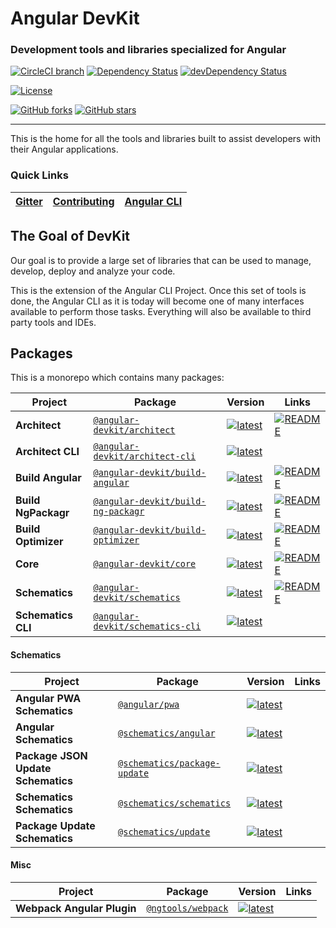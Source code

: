 <!--
  BEFORE UPDATING THIS FILE, READ THIS.

  This file is automatically generated during release. It is important for you to not update
  README directly.

  - If you need to change the content, update `scripts/templates/readme.ejs`
  - If you need to add/remove a package or a link, update the .monorepo.json file instead.

  Any changes to README.md directly will result in a failure on CI.
-->

# Angular DevKit
### Development tools and libraries specialized for Angular


[![CircleCI branch](https://img.shields.io/circleci/project/github/angular/devkit/master.svg?label=circleci)](https://circleci.com/gh/angular/devkit) [![Dependency Status](https://david-dm.org/angular/devkit.svg)](https://david-dm.org/angular/devkit) [![devDependency Status](https://david-dm.org/angular/devkit/dev-status.svg)](https://david-dm.org/angular/devkit?type=dev) 

[![License](https://img.shields.io/npm/l/@angular-devkit/core.svg)](https://github.com/angular/devkit/blob/master/LICENSE) 

[![GitHub forks](https://img.shields.io/github/forks/angular/devkit.svg?style=social&label=Fork)](https://github.com/angular/devkit/fork) [![GitHub stars](https://img.shields.io/github/stars/angular/devkit.svg?style=social&label=Star)](https://github.com/angular/devkit) 



----

This is the home for all the tools and libraries built to assist developers with their Angular applications.

### Quick Links
[Gitter](https://gitter.im/angular/angular-cli) | [Contributing](https://github.com/angular/devkit/blob/master/CONTRIBUTING.md) | [Angular CLI](http://github.com/angular/angular-cli) | 
|---|---|---|


## The Goal of DevKit

Our goal is to provide a large set of libraries that can be used to manage, develop, deploy and
analyze your code.

This is the extension of the Angular CLI Project. Once this set of tools is done, the Angular CLI
as it is today will become one of many interfaces available to perform those tasks. Everything
will also be available to third party tools and IDEs.


## Packages
This is a monorepo which contains many packages:





| Project | Package | Version | Links |
|---|---|---|---|
**Architect** | [`@angular-devkit/architect`](http://npmjs.com/package/@angular-devkit/architect) | [![latest](https://img.shields.io/npm/v/%40angular-devkit%2Farchitect/latest.svg)](http://npmjs.com/package/@angular-devkit/architect) | [![README](https://img.shields.io/badge/README--green.svg)](https://github.com/angular/devkit/blob/master/packages/angular_devkit/architect/README.md)
**Architect CLI** | [`@angular-devkit/architect-cli`](http://npmjs.com/package/@angular-devkit/architect-cli) | [![latest](https://img.shields.io/npm/v/%40angular-devkit%2Farchitect-cli/latest.svg)](http://npmjs.com/package/@angular-devkit/architect-cli) | 
**Build Angular** | [`@angular-devkit/build-angular`](http://npmjs.com/package/@angular-devkit/build-angular) | [![latest](https://img.shields.io/npm/v/%40angular-devkit%2Fbuild-angular/latest.svg)](http://npmjs.com/package/@angular-devkit/build-angular) | [![README](https://img.shields.io/badge/README--green.svg)](https://github.com/angular/devkit/blob/master/packages/angular_devkit/build_angular/README.md)
**Build NgPackagr** | [`@angular-devkit/build-ng-packagr`](http://npmjs.com/package/@angular-devkit/build-ng-packagr) | [![latest](https://img.shields.io/npm/v/%40angular-devkit%2Fbuild-ng-packagr/latest.svg)](http://npmjs.com/package/@angular-devkit/build-ng-packagr) | [![README](https://img.shields.io/badge/README--green.svg)](https://github.com/angular/devkit/blob/master/packages/angular_devkit/build_ng_packagr/README.md)
**Build Optimizer** | [`@angular-devkit/build-optimizer`](http://npmjs.com/package/@angular-devkit/build-optimizer) | [![latest](https://img.shields.io/npm/v/%40angular-devkit%2Fbuild-optimizer/latest.svg)](http://npmjs.com/package/@angular-devkit/build-optimizer) | [![README](https://img.shields.io/badge/README--green.svg)](https://github.com/angular/devkit/blob/master/packages/angular_devkit/build_optimizer/README.md)
**Core** | [`@angular-devkit/core`](http://npmjs.com/package/@angular-devkit/core) | [![latest](https://img.shields.io/npm/v/%40angular-devkit%2Fcore/latest.svg)](http://npmjs.com/package/@angular-devkit/core) | [![README](https://img.shields.io/badge/README--green.svg)](https://github.com/angular/devkit/blob/master/packages/angular_devkit/core/README.md)
**Schematics** | [`@angular-devkit/schematics`](http://npmjs.com/package/@angular-devkit/schematics) | [![latest](https://img.shields.io/npm/v/%40angular-devkit%2Fschematics/latest.svg)](http://npmjs.com/package/@angular-devkit/schematics) | [![README](https://img.shields.io/badge/README--green.svg)](https://github.com/angular/devkit/blob/master/packages/angular_devkit/schematics/README.md)
**Schematics CLI** | [`@angular-devkit/schematics-cli`](http://npmjs.com/package/@angular-devkit/schematics-cli) | [![latest](https://img.shields.io/npm/v/%40angular-devkit%2Fschematics-cli/latest.svg)](http://npmjs.com/package/@angular-devkit/schematics-cli) | 

#### Schematics

| Project | Package | Version | Links |
|---|---|---|---|
**Angular PWA Schematics** | [`@angular/pwa`](http://npmjs.com/package/@angular/pwa) | [![latest](https://img.shields.io/npm/v/%40angular%2Fpwa/latest.svg)](http://npmjs.com/package/@angular/pwa) | 
**Angular Schematics** | [`@schematics/angular`](http://npmjs.com/package/@schematics/angular) | [![latest](https://img.shields.io/npm/v/%40schematics%2Fangular/latest.svg)](http://npmjs.com/package/@schematics/angular) | 
**Package JSON Update Schematics** | [`@schematics/package-update`](http://npmjs.com/package/@schematics/package-update) | [![latest](https://img.shields.io/npm/v/%40schematics%2Fpackage-update/latest.svg)](http://npmjs.com/package/@schematics/package-update) | 
**Schematics Schematics** | [`@schematics/schematics`](http://npmjs.com/package/@schematics/schematics) | [![latest](https://img.shields.io/npm/v/%40schematics%2Fschematics/latest.svg)](http://npmjs.com/package/@schematics/schematics) | 
**Package Update Schematics** | [`@schematics/update`](http://npmjs.com/package/@schematics/update) | [![latest](https://img.shields.io/npm/v/%40schematics%2Fupdate/latest.svg)](http://npmjs.com/package/@schematics/update) | 

#### Misc

| Project | Package | Version | Links |
|---|---|---|---|
**Webpack Angular Plugin** | [`@ngtools/webpack`](http://npmjs.com/package/@ngtools/webpack) | [![latest](https://img.shields.io/npm/v/%40ngtools%2Fwebpack/latest.svg)](http://npmjs.com/package/@ngtools/webpack) | 


